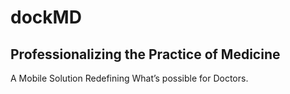 # dockMD

## Professionalizing the Practice of Medicine

A Mobile Solution Redefining What’s possible for Doctors.
